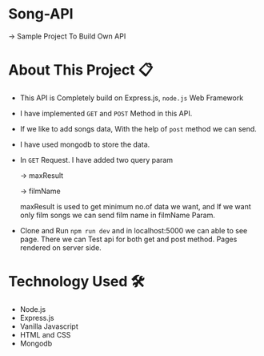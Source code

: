 # Song-API
  
  -> Sample Project To Build Own API
  
# About This Project 📋

  * This API is Completely build on Express.js, `node.js` Web Framework
  
  * I have implemented `GET` and `POST` Method in this API.
  
  * If we like to add songs data, With the help of `post` method we can send.
  
  * I have used mongodb to store the data.
  
  * In `GET` Request. I have added two query param
  
      -> maxResult
      
      -> filmName
     
    maxResult is used to get minimum no.of data we want, and If we want only film songs we can send film name in filmName Param. 
     
  * Clone and Run `npm run dev` and in localhost:5000 we can able to see page. There we can Test api for both get and post method. Pages rendered on server side.
  
   
# Technology Used 🛠

  * Node.js
  * Express.js
  * Vanilla Javascript
  * HTML and CSS
  * Mongodb

  

  
